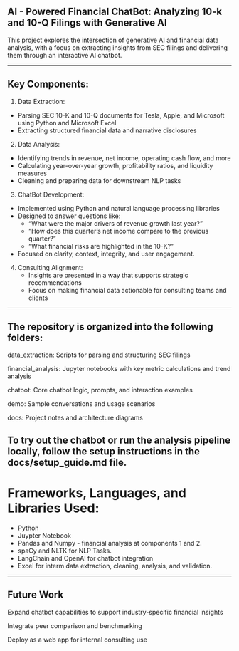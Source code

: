 ## AI - Powered Financial ChatBot: Analyzing 10-k and 10-Q Filings with Generative AI

This project explores the intersection of generative AI and financial data analysis, with a focus on extracting insights from SEC filings and delivering them through an interactive AI chatbot.

---
## Key Components: 

1. Data Extraction:
  - Parsing SEC 10-K and 10-Q documents for Tesla, Apple, and Microsoft using Python and Microsoft Excel
  - Extracting structured financial data and narrative disclosures
2. Data Analysis:
  - Identifying trends in revenue, net income, operating cash flow, and more
  - Calculating year-over-year growth, profitability ratios, and liquidity measures
  - Cleaning and preparing data for downstream NLP tasks
3. ChatBot Development:
 - Implemented using Python and natural language processing libraries
 - Designed to answer questions like:
    - “What were the major drivers of revenue growth last year?”
    - “How does this quarter’s net income compare to the previous quarter?”
    - “What financial risks are highlighted in the 10-K?”
- Focused on clarity, context, integrity, and user engagement.

4. Consulting Alignment:
   - Insights are presented in a way that supports strategic recommendations
   - Focus on making financial data actionable for consulting teams and clients 


---
## The repository is organized into the following folders:

data_extraction: Scripts for parsing and structuring SEC filings

financial_analysis: Jupyter notebooks with key metric calculations and trend analysis

chatbot: Core chatbot logic, prompts, and interaction examples

demo: Sample conversations and usage scenarios

docs: Project notes and architecture diagrams

To try out the chatbot or run the analysis pipeline locally, follow the setup instructions in the docs/setup_guide.md file.
---
# Frameworks, Languages, and Libraries Used: 
- Python
- Juypter Notebook
- Pandas and Numpy - financial analysis at components 1 and 2.
- spaCy and NLTK for NLP Tasks.
- LangChain and OpenAI for chatbot integration
- Excel for interm data extraction, cleaning, analysis, and validation.


---
## Future Work
Expand chatbot capabilities to support industry-specific financial insights

Integrate peer comparison and benchmarking

Deploy as a web app for internal consulting use


